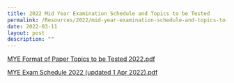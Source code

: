 ```yaml
---
title: 2022 Mid Year Examination Schedule and Topics to be Tested
permalink: /Resources/2022/mid-year-examination-schedule-and-topics-to-be-tested
date: 2022-03-11
layout: post
description: ""
---
```

[MYE Format of Paper Topics to be Tested 2022.pdf](/files/MYE%20Format%20of%20Paper%20%20Topics%20to%20be%20Tested%202022.pdf)

[MYE Exam Schedule 2022 (updated 1 Apr 2022).pdf](/files/MYE%20Exam%20Schedule%202022%20updated%201%20Apr%202022.pdf)